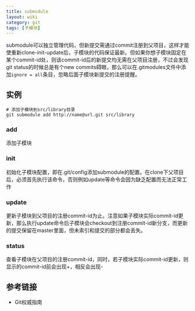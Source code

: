 ```yaml
---
title: submodule
layout: wiki
category: git
tags: [子模块]
---
```


submodule可以独立管理代码，但新提交需通过commit注册到父项目，这样才能使重新clone-init-update后，子模块的代码保证最新。但如果你想子模块固定在某个commit-id处，则该commit-id后的新提交均无需在父项目注册，不过会发现git status的时候总是有个new commits碍眼，那么可以在.gitmodules文件中添加`ignore = all`条目，忽略后面子模块新提交的注册提醒。


## 实例

~~~Text
# 添加子模块到src/library目录
git submodule add http://name@url.git src/library
~~~

### add

添加子模块

### init

初始化子模块配置，即在.git/config添加submodule的配置。在clone下父项目后，必须首先执行该命令，否则例如update等命令会因为缺乏配置而无法正常工作

### update

更新子模块到父项目的注册commit-id为止。注意如果子模块实际commit-id更新，那么执行update命令后子模块会checkout到注册commit-id新分支，而更新的提交保留在master里面，但未索引和提交的部分都会丢失。

### status

查看子模块在父项目的注册commit-id，同时，若子模块实际commit-id更新，则显示的commit-id前会出现+，相反会出现-


## 参考链接

* Git权威指南
